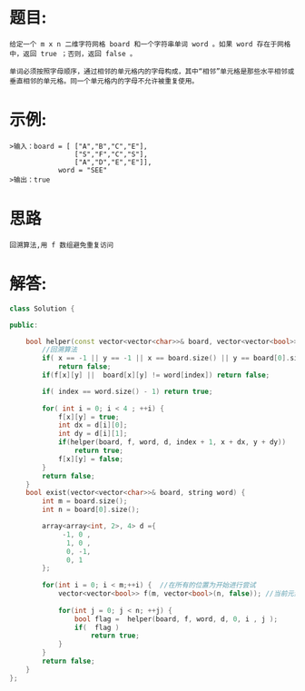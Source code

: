 # 题目:
    给定一个 m x n 二维字符网格 board 和一个字符串单词 word 。如果 word 存在于网格中，返回 true ；否则，返回 false 。

    单词必须按照字母顺序，通过相邻的单元格内的字母构成，其中“相邻”单元格是那些水平相邻或垂直相邻的单元格。同一个单元格内的字母不允许被重复使用。

# 示例:
    >输入：board = [ ["A","B","C","E"],
                    ["S","F","C","S"],
                    ["A","D","E","E"]],
                word = "SEE"
    >输出：true

# 思路
    回溯算法,用 f 数组避免重复访问
# 解答:
```c++
class Solution {

public:

    bool helper(const vector<vector<char>>& board, vector<vector<bool>>& f, const string& word, array<array<int, 2>, 4>& d, int index, int x, int y) {
        //回溯算法
        if( x == -1 || y == -1 || x == board.size() || y == board[0].size())
            return false;
        if(f[x][y] ||  board[x][y] != word[index]) return false;

        if( index == word.size() - 1) return true;
        
        for( int i = 0; i < 4 ; ++i) {
            f[x][y] = true;
            int dx = d[i][0];
            int dy = d[i][1];
            if(helper(board, f, word, d, index + 1, x + dx, y + dy)) 
                return true;
            f[x][y] = false; 
        }
        return false;
    }
    bool exist(vector<vector<char>>& board, string word) {
        int m = board.size();
        int n = board[0].size();

        array<array<int, 2>, 4> d ={
             -1, 0 , 
              1, 0 ,
              0, -1,
              0, 1 
        };
       
        for(int i = 0; i < m;++i) {  //在所有的位置为开始进行尝试
            vector<vector<bool>> f(m, vector<bool>(n, false)); //当前元素是否被遍历
    
            for(int j = 0; j < n; ++j) {
                bool flag =  helper(board, f, word, d, 0, i , j );
                if(  flag )
                    return true;
            }
        }
        return false;
    }
};
```
 